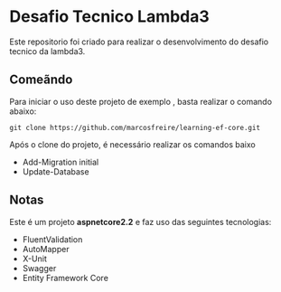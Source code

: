 # Desafio Tecnico Lambda3

Este repositorio foi criado para realizar o desenvolvimento do desafio tecnico da lambda3.
 
## Comeãndo

Para iniciar o uso deste projeto de exemplo , basta realizar o comando abaixo:

```
git clone https://github.com/marcosfreire/learning-ef-core.git
``` 
    
Após o clone do projeto, é necessário realizar os comandos baixo

 - Add-Migration initial
 - Update-Database
 
 ## Notas
 
 Este é um projeto **aspnetcore2.2** e faz uso das seguintes tecnologias:
 
 - FluentValidation
 - AutoMapper
 - X-Unit
 - Swagger
 - Entity Framework Core
